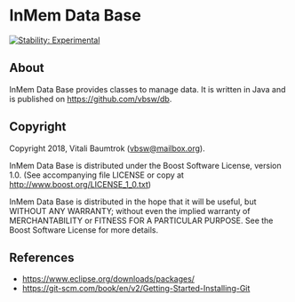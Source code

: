 # InMem Data Base

[![Stability: Experimental](https://masterminds.github.io/stability/experimental.svg)](https://masterminds.github.io/stability/experimental.html)

## About
InMem Data Base provides classes to manage data. It is written in Java and is published on <https://github.com/vbsw/db>.

## Copyright
Copyright 2018, Vitali Baumtrok (vbsw@mailbox.org).

InMem Data Base is distributed under the Boost Software License, version 1.0. (See accompanying file LICENSE or copy at http://www.boost.org/LICENSE_1_0.txt)

InMem Data Base is distributed in the hope that it will be useful, but WITHOUT ANY WARRANTY; without even the implied warranty of MERCHANTABILITY or FITNESS FOR A PARTICULAR PURPOSE. See the Boost Software License for more details.

## References
- https://www.eclipse.org/downloads/packages/
- https://git-scm.com/book/en/v2/Getting-Started-Installing-Git
